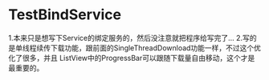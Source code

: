 # TestBindService
1.本来只是想写下Service的绑定服务的，然后没注意就把程序给写完了...
2.写的是单线程续传下载功能，跟前面的SingleThreadDownload功能一样，不过这个优化了很多，并且
  ListView中的ProgressBar可以跟随下载量自由移动，这个才是最重要的。

